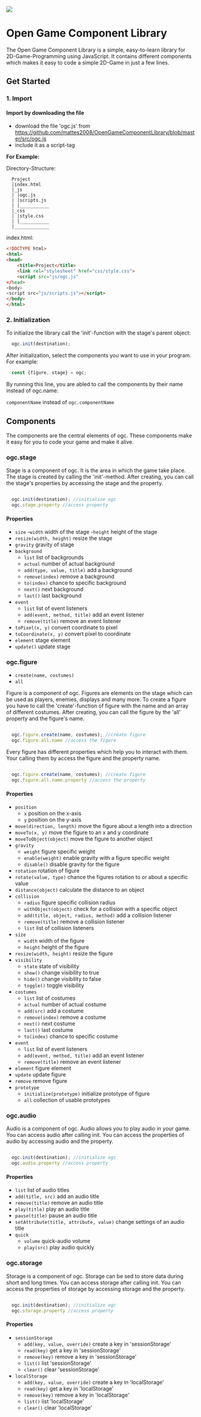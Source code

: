 <img src="github/main.png">

# Open Game Component Library

The Open Game Component Library is a simple, easy-to-learn library for 2D-Game-Programming using JavaScript. It contains different components which makes it easy to code a simple 2D-Game in just a few lines.

## Get Started

### 1. Import

#### Import by downloading the file

  * download the file 'ogc.js' from https://github.com/mattes2008/OpenGameComponentLibrary/blob/master/src/ogc.js
  * include it as a script-tag

  **For Example:**

  Directory-Structure:
    
```
  Project 
  |index.html
  |_js
  | |ogc.js
  | |scripts.js
  | |___________
  |_css
  | |style.css
  | |___________
  |_____________
```

  index.html:

```html
<!DOCTYPE html>
<html>
<head>
    <title>Project</title>
    <link rel="stylesheet" href="css/style.css">
    <script src="js/ogc.js"
</head>
<body>
<script src="js/scripts.js"></script>
</body>
</html>
```

### 2. Initialization

To initialize the library call the 'init'-function with the stage's parent object:

  ```js
    ogc.init(destination);
  ```

  After initialization, select the components you want to use in your program. For example:

  ```js
    const {figure, stage} = ogc;
  ```

By running this line, you are abled to call the components by their name instead of ogc.name:

```componentName```
 instead of 
```ogc.componentName```

## Components

The components are the central elements of ogc. These components make it easy for you to code your game and make it alive.

### ogc.stage

Stage is a component of ogc. It is the area in which the game take place. The stage is created by calling the 'init'-method. After creating, you can call the stage's properties by accessing the stage and the property.

```js

  ogc.init(destination); //initialize ogc
  ogc.stage.property //access property

```

#### Properties

  * `size`
    -`width` width of the stage
    -`height` height of the stage
  * `resize(width, height)` resize the stage
  * `gravity` gravity of stage
  * `background`
    - `list` list of backgrounds
    - `actual` number of actual background
    - `add(type, value, title)` add a background
    - `remove(index)` remove a background
    - `to(index)` chance to specific background
    - `next()` next background
    - `last()` last background
  * `event`
    - `list` list of event listeners
    - `add(event, method, title)` add an event listener
    - `remove(title)` remove an event listener
  * `toPixel(x, y)` convert coordinate to pixel
  * `toCoordinate(x, y)` convert pixel to coordinate
  * `element` stage element
  * `update()` update stage

### ogc.figure

  * `create(name, costumes)`
  * `all`

Figure is a component of ogc. Figures are elements on the stage which can be used as players, enemies, displays and many more.
To create a figure you have to call the 'create'-function of figure with the name and an array of different costumes. After creating, you can call the figure by the 'all' property and the figure's name.

```js

  ogc.figure.create(name, costumes); //create figure
  ogc.figure.all.name //access the figure

```

Every figure has different properties which help you to interact with them. Your calling them by access the figure and the property name.

```js

  ogc.figure.create(name, costumes); //create figure
  ogc.figure.all.name.property //access the property

```

#### Properties

  * `position`
    - `x` position on the x-axis
    - `y` position on the y-axis
  * `move(direction, length)` move the figure about a length into a direction
  * `moveTo(x, y)` move the figure to an x and y coordinate
  * `moveToObject(object)` move the figure to another object
  * `gravity`
    - `weight` figure specific weight
    - `enable(weight)` enable gravity with a figure specific weight
    - `disable()` disable gravity for the figure
  * `rotation` rotation of figure
  * `rotate(value, type)` chance the figures rotation to or about a specific value
  * `distance(object)` calculate the distance to an object
  * `collision`
    - `radius` figure specific collision radius
    - `withObject(object)` check for a collision with a specific object
    - `add(title, object, radius, method)` add a collision listener
    - `remove(title)` remove a collision listener
    - `list` list of collision listeners
  * `size`
    - `width` width of the figure
    - `height` height of the figure
  * `resize(width, height)` resize the figure
  * `visibility`
    - `state` state of visibility
    - `show()` change visibility to true
    - `hide()` change visibility to false
    - `toggle()` toggle visibility
  * `costumes`
    - `list` list of costumes
    - `actual` number of actual costume
    - `add(src)` add a costume
    - `remove(index)` remove a costume
    - `next()` next costume
    - `last()` last costume
    - `to(index)` chance to specific costume
  * `event`
    - `list` list of event listeners
    - `add(event, method, title)` add an event listener
    - `remove(title)` remove an event listener
  * `element` figure element
  * `update` update figure
  * `remove` remove figure
  * `prototype`
    - `initialize(prototype)` initialize prototype of figure
    - `all` collection of usable prototypes

### ogc.audio

Audio is a component of ogc. Audio allows you to play audio in your game. You can access audio after calling init. You can access the properties of audio by accessing audio and the property.

```js

  ogc.init(destination); //initialize ogc
  ogc.audio.property //access property

```

#### Properties

  * `list` list of audio titles
  * `add(title, src)` add an audio title
  * `remove(title)` remove an audio title
  * `play(title)` play an audio title
  * `pause(title)` pause an audio title
  * `setAttribute(title, attribute, value)` change settings of an audio title
  * `quick`
    - `volume` quick-audio volume
    - `play(src)` play audio quickly

### ogc.storage

Storage is a component of ogc. Storage can be sed to store data during short and long times. You can access storage after calling init. You can access the properties of storage by accessing storage and the property.

```js

  ogc.init(destination); //initialize ogc
  ogc.storage.property //access property

```

#### Properties

  * `sessionStorage`
    - `add(key, value, override)` create a key in 'sessionStorage'
    - `read(key)` get a key in 'sessionStorage'
    - `remove(key)` remove a key in 'sessionStorage'
    - `list()` list 'sessionStorage'
    - `clear()` clear 'sessionStorage'
* `localStorage`
    - `add(key, value, override)` create a key in 'localStorage'
    - `read(key)` get a key in 'localStorage'
    - `remove(key)` remove a key in 'localStorage'
    - `list()` list 'localStorage'
    - `clear()` clear 'localStorage'
